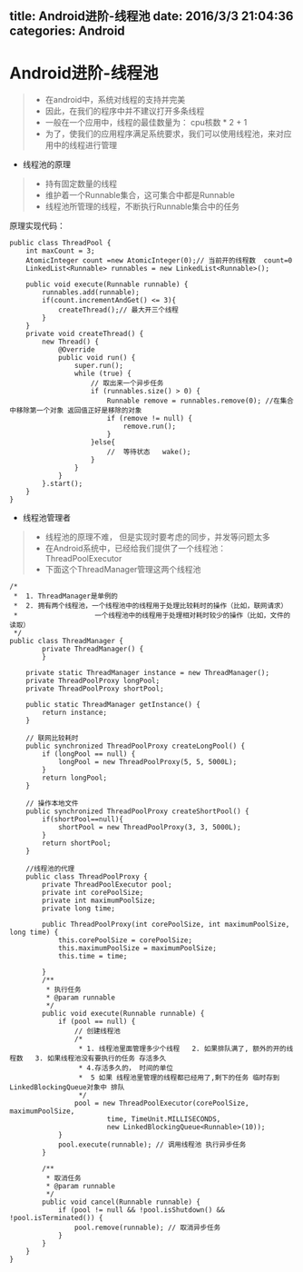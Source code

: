 title: Android进阶-线程池
date: 2016/3/3 21:04:36                 
categories: Android
---

# Android进阶-线程池 #
>- 在android中，系统对线程的支持并完美
>- 因此，在我们的程序中并不建议打开多条线程
>- 一般在一个应用中，线程的最佳数量为： cpu核数 * 2 + 1
>- 为了，使我们的应用程序满足系统要求，我们可以使用线程池，来对应用中的线程进行管理

- 线程池的原理
>- 持有固定数量的线程
>- 维护着一个Runnable集合，这可集合中都是Runnable
>- 线程池所管理的线程，不断执行Runnable集合中的任务

原理实现代码：

	public class ThreadPool {
		int maxCount = 3;
		AtomicInteger count =new AtomicInteger(0);// 当前开的线程数  count=0
		LinkedList<Runnable> runnables = new LinkedList<Runnable>();
	
		public void execute(Runnable runnable) {
			runnables.add(runnable);
			if(count.incrementAndGet() <= 3){
				createThread();// 最大开三个线程
			}
		}
		private void createThread() {
			new Thread() {
				@Override
				public void run() {
					super.run();
					while (true) {
						// 取出来一个异步任务
						if (runnables.size() > 0) {
							Runnable remove = runnables.remove(0); //在集合中移除第一个对象 返回值正好是移除的对象
							if (remove != null) {
								remove.run();
							}
						}else{
							//  等待状态   wake();
						}
					}
				}
			}.start();
		}
	}


- 线程池管理者
>- 线程池的原理不难， 但是实现时要考虑的同步，并发等问题太多
>- 在Android系统中，已经给我们提供了一个线程池： ThreadPoolExecutor
>- 下面这个ThreadManager管理这两个线程池

	/*
	 *  1. ThreadManager是单例的
	 *  2. 拥有两个线程池，一个线程池中的线程用于处理比较耗时的操作（比如，联网请求）
	 *                   一个线程池中的线程用于处理相对耗时较少的操作（比如，文件的读取）
	 */
	public class ThreadManager {
			private ThreadManager() {
			}
	
		private static ThreadManager instance = new ThreadManager();
		private ThreadPoolProxy longPool;
		private ThreadPoolProxy shortPool;
	
		public static ThreadManager getInstance() {
			return instance;
		}
	
		// 联网比较耗时
		public synchronized ThreadPoolProxy createLongPool() {
			if (longPool == null) {
				longPool = new ThreadPoolProxy(5, 5, 5000L);
			}
			return longPool;
		}
	
		// 操作本地文件
		public synchronized ThreadPoolProxy createShortPool() {
			if(shortPool==null){
				shortPool = new ThreadPoolProxy(3, 3, 5000L);
			}
			return shortPool;
		}
	
		//线程池的代理
		public class ThreadPoolProxy {
			private ThreadPoolExecutor pool;
			private int corePoolSize;
			private int maximumPoolSize;
			private long time;
	
			public ThreadPoolProxy(int corePoolSize, int maximumPoolSize, long time) {
				this.corePoolSize = corePoolSize;
				this.maximumPoolSize = maximumPoolSize;
				this.time = time;
	
			}
			/**
			 * 执行任务
			 * @param runnable
			 */
			public void execute(Runnable runnable) {
				if (pool == null) {
					// 创建线程池
					/*
					 * 1. 线程池里面管理多少个线程   2. 如果排队满了, 额外的开的线程数   3. 如果线程池没有要执行的任务 存活多久
					 * 4.存活多久的， 时间的单位
					 *  5 如果 线程池里管理的线程都已经用了,剩下的任务 临时存到LinkedBlockingQueue对象中 排队
					 */
					pool = new ThreadPoolExecutor(corePoolSize, maximumPoolSize,
							time, TimeUnit.MILLISECONDS,
							new LinkedBlockingQueue<Runnable>(10));
				}
				pool.execute(runnable); // 调用线程池 执行异步任务
			}

			/**
			 * 取消任务
			 * @param runnable
			 */
			public void cancel(Runnable runnable) {
				if (pool != null && !pool.isShutdown() && !pool.isTerminated()) {
					pool.remove(runnable); // 取消异步任务
				}
			}
		}
	}
